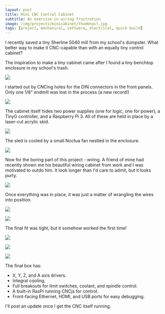```yaml
---
layout: post
title: Mini CNC Control Cabinet
subtitle: An exercise in wiring frustration
image: /img/projects/minicabinet/thumbnail.jpg
tags: [project, mechanical, software, electrical, quick build]
---
```

I recently saved a tiny Sherline 5040 mill from my school's dumpster. What better way to make it CNC-capable than with an equally tiny control cabinet?

The inspiration to make a tiny cabinet came after I found a tiny benchtop enclosure in my school's trash.

![](/img/projects/minicabinet/10.jpg)

I started out by CNCing holes for the DIN connectors in the front panels. Only one 1/8" endmill was lost in the process (a new record!)

![](/img/projects/minicabinet/1.jpg)

The cabinet itself hides two power supplies (one for logic, one for power), a TinyG controller, and a Raspberry Pi 3. All of these are held in place by a laser-cut acrylic skid.

![](/img/projects/minicabinet/2.jpg)

The sled is cooled by a small Noctua fan nestled in the enclosure.

![](/img/projects/minicabinet/3.jpg)

Now for the boring part of this project - wiring. A friend of mine had recently shown me his beautiful wiring cabinet from work and I was motivated to outdo him. It look longer than I'd care to admit, but it looks purty.

![](/img/projects/minicabinet/4.jpg)

Once everything was in place, it was just a matter of wrangling the wires into position.

![](/img/projects/minicabinet/5.jpg)

![](/img/projects/minicabinet/6.jpg)

The final fit was tight, but it somehow worked the first time!

![](/img/projects/minicabinet/7.jpg)

![](/img/projects/minicabinet/8.jpg)

![](/img/projects/minicabinet/9.jpg)

The final box has:
- X, Y, Z, and A axis drivers.
- Integral cooling.
- Full breakouts for limit switches, coolant, and spindle control.
- A built-in RasPi running CNCjs for control.
- Front-facing Ethernet, HDMI, and USB ports for easy debugging.

I'll post an update once I get the CNC itself running.
